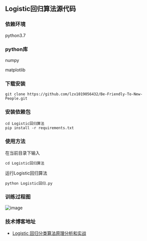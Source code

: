 ## Logistic回归算法源代码


### 依赖环境

python3.7

### python库

numpy 

matplotlib

### 下载安装

```
git clone https://github.com/lzx1019056432/Be-Friendly-To-New-People.git
```

### 安装依赖包

```
cd Logistic回归算法
pip install -r requirements.txt
```

### 使用方法

在当前目录下输入

```
cd Logistic回归算法
```

运行Logistic回归算法

```
python Logistic回归.py
```

### 训练过程图


![image](https://img-blog.csdnimg.cn/20200521105148863.gif)





### 技术博客地址

* [Logistic 回归分类算法原理分析和实战](https://blog.csdn.net/lzx159951/article/details/106251640)

